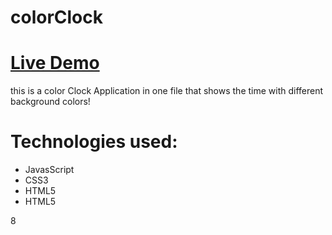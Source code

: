 # colorClock

# [Live Demo](https://atcsy.github.io/colorClock/)


this is a color Clock Application in one file that shows the time with different background colors!

# Technologies used:



* JavasScript
* CSS3
* HTML5
* HTML5

8
